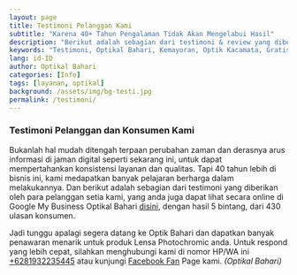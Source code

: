 ```yaml
---
layout: page
title: Testimoni Pelanggan Kami
subtitle: "Karena 40+ Tahun Pengalaman Tidak Akan Mengelabui Hasil"
description: "Berikut adalah sebagian dari testimoni & review yang diberikan oleh para pelanggan setia kami di halaman Google My Business Optikal Bahari sebagai referensi"
keywords: "Testimoni, Optikal Bahari, Kemayoran, Optik Kacamata, Gratis"
lang: id-ID
author: Optikal Bahari
categories: [Info]
tags: [layanan, optikal]
background: /assets/img/bg-testi.jpg
permalink: /testimoni/
---
```


<div class="container">
<h3>
	Testimoni Pelanggan dan Konsumen Kami
</h3>

<p class="card-text">
	Bukanlah hal mudah ditengah terpaan perubahan zaman dan derasnya arus informasi di jaman digital seperti sekarang ini, untuk dapat mempertahankan konsistensi layanan dan qualitas. Tapi 40 tahun lebih di bisnis ini, kami medapatkan banyak pelajaran berharga dalam melakukannya. Dan berikut adalah sebagian dari testimoni yang diberikan oleh para pelanggan setia kami, yang anda juga dapat lihat secara online di Google My Business Optikal Bahari <a href="https://search.google.com/local/reviews?placeid=ChIJDYWGN6T1aS4RjK50wCfHApg" title="Optikal Bahari Google My Busiess Review Page" class="GoogleMyBusiness" id="OptikalBahariGMB">disini</a>, dengan hasil 5 bintang, dari 430 ulasan konsumen.
</p>

<div class='sk-ww-google-reviews' data-embed-id='100158'>
	<script src='https://widgets.sociablekit.com/google-reviews/widget.js'></script>
</div>

<p>
	Jadi tunggu apalagi segera datang ke Optik Bahari dan dapatkan banyak penawaran menarik untuk produk Lensa Photochromic anda. Untuk respond yang lebih cepat, silahkan menghubungi kami di nomor HP/WA ini
	<a
		href="https://api.whatsapp.com/send?phone=6281932235445&text=Hallo%2C+saya+butuh+informasi+lebih+lanjut+mengenai+Optikal+Bahari"
		id="WhatsAppClick"
		class="WhatsAppCall"
		title="Call WhatsApp"
		>+6281932235445</a>
	atau kunjungi
	<a href="https://www.facebook.com/optikalbahari" 
	id="FBClick" 
	title="Facebook Page Optikal Bahari" 
	class="FacebookPage">Facebook Fan</a>
	Page kami. <em>(Optikal Bahari)</em>
</p>


<!-- <h4>Halaman #1</h4>
<p class="aligncenter">
<img data-src="/assets/img/testimonial/testi-01.jpg" src="/assets/img/testimonial/testi-01.jpg" class="rounded mx-auto d-block rounded-lg img-fluid shadow"  alt="testimonial/testi-01.jpg" ></p>

<h4>Halaman #2</h4>
<p class="aligncenter">
<img data-src="/assets/img/testimonial/testi-02.jpg" src="/assets/img/testimonial/testi-02.jpg" class="rounded mx-auto d-block rounded-lg img-fluid shadow"  alt="testimonial/testi-02.jpg" ></p>

<h4>Halaman #3</h4>
<p class="aligncenter">
<img data-src="/assets/img/testimonial/testi-03.jpg" src="/assets/img/testimonial/testi-03.jpg" class="rounded mx-auto d-block rounded-lg img-fluid shadow"  alt="testimonial/testi-03.jpg" ></p>

<h4>Halaman #4</h4>
<p class="aligncenter">
<img data-src="/assets/img/testimonial/testi-04.jpg" src="/assets/img/testimonial/testi-04.jpg" class="rounded mx-auto d-block rounded-lg img-fluid shadow"  alt="testimonial/testi-04.jpg" ></p>

<h4>Halaman #5</h4>
<p class="aligncenter">
<img data-src="/assets/img/testimonial/testi-05.jpg" src="/assets/img/testimonial/testi-05.jpg" class="rounded mx-auto d-block rounded-lg img-fluid shadow"  alt="testimonial/testi-05.jpg" ></p>

<p>Untuk ulasan dari konsumen kami lainnya, silahkan melihat secara langsung melalui tautan berikut <a href="https://www.google.com/search?safe=strict&hl=en-ID&gl=id&sxsrf=ALeKk01mFygFLFgcGPbW4Gdwxhg_0kuUoQ%3A1594976814186&ei=LmoRX4LyCvjjz7sPoYOd-Ao&q=Bahari+Optical%2C+Jl.+Bend.+Jago+No.447%2C+RW.1%2C+Utan+Panjang%2C+Kec.+Kemayoran%2C+Kota+Jakarta+Pusat%2C+Daerah+Khusus+Ibukota+Jakarta+10650&oq=Bahari+Optical%2C+Jl.+Bend.+Jago+No.447%2C+RW.1%2C+Utan+Panjang%2C+Kec.+Kemayoran%2C+Kota+Jakarta+Pusat%2C+Daerah+Khusus+Ibukota+Jakarta+10650&gs_lcp=CgZwc3ktYWIQDFAAWABgrqenBWgAcAB4AIABAIgBAJIBAJgBAKoBB2d3cy13aXo&sclient=psy-ab&ved=0ahUKEwiCwbzT99PqAhX48XMBHaFBB68Q4dUDCAw#lrd=0x2e69f5a43786850d:0x9802c727c074ae8c,1,,,">ini</a>. <em>(Optikal Bahari)</em></p> -->
